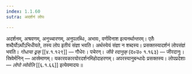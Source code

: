 ```yaml
---
index: 1.1.60
sutra: अदर्शनं लोपः

---
```

अदर्शनम्, अश्रवणम्, अनुच्चारणम्, अनुपलब्धिः, अभावः, वर्णविनाश इत्यनर्थान्तरम्। एतैः शब्दैर्योऽर्थोऽभिधीयते, तस्य लोप इतीयं संज्ञा भवति। अर्थस्येयं संज्ञा न शब्दस्य। प्रसक्तस्यादर्शनं लोपसंज्ञं भवति। _गोधाया ढ्रक्_ [[४.१.१२९]] — गौधेरः। पचेरन्। _जीवे रदानुक्_ (द०उ० १.१६३) — जीरदानुः। स्रिवेर्मनिन् — आस्रेमाणम्। यकारवकारयोरदर्शनमिहोदाहरणम्। अपरस्यानुबन्धादेः प्रसक्तस्य। लोपप्रदेशाः — _लोपो व्योर्वलि_ [[६.१.६६]] इत्येवमादयः॥